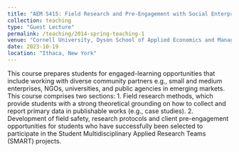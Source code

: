 ```yaml
---
title: "AEM 5415: Field Research and Pre-Engagement with Social Enterprises in Emerging Markets"
collection: teaching
type: "Guest Lecture"
permalink: /teaching/2014-spring-teaching-1 
venue: "Cornell University, Dyson School of Applied Economics and Management"
date: 2023-10-19
location: "Ithaca, New York"
---
```

This course prepares students for engaged-learning opportunities that include working with diverse community partners e.g., small and medium enterprises, NGOs, universities, and public agencies in emerging markets. This course comprises two sections: 1. Field research methods, which provide students with a strong theoretical grounding on how to collect and report primary data in publishable works (e.g., case studies). 2. Development of field safety, research protocols and client pre-engagement opportunities for students who have successfully been selected to participate in the Student Multidisciplinary Applied Research Teams (SMART) projects. 
